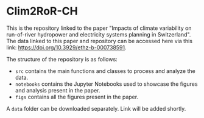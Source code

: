 # Clim2RoR-CH
This is the repository linked to the paper "Impacts of climate variability on run-of-river hydropower and electricity systems planning in Switzerland". The data linked to this paper and repository can be accessed here via this link: https://doi.org/10.3929/ethz-b-000738591.

The structure of the repository is as follows:
- `src` contains the main functions and classes to process and analyze the data.
- `notebooks` contains the Jupyter Notebooks used to showcase the figures and analysis present in the paper.
- `figs` contains all the figures present in the paper.

A `data` folder can be downloaded separately. Link will be added shortly.

